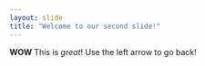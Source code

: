 ```yaml
---
layout: slide
title: "Welcome to our second slide!"
---
```

**WOW** This is *great*! 
Use the left arrow to go back!
